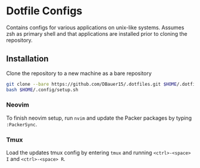 # Dotfile Configs
Contains configs for various applications on unix-like systems. Assumes zsh as primary shell and that applications are installed prior to cloning the repository.

## Installation
Clone the repository to a new machine as a bare repository
```bash
git clone --bare https://github.com/DBauer15/.dotfiles.git $HOME/.dotfiles
bash $HOME/.config/setup.sh
```

### Neovim
To finish neovim setup, run `nvim` and update the Packer packages by typing `:PackerSync`.

### Tmux
Load the updates tmux config by entering `tmux` and running `<ctrl>-<space> I` and `<ctrl>-<space> R`. 
